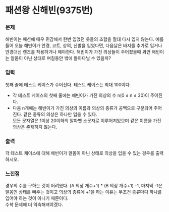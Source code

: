 # 패션왕 신해빈(9375번)  

### 문제  
해빈이는 패션에 매우 민감해서 한번 입었던 옷들의 조합을 절대 다시 입지 않는다. 예를 들어 오늘 해빈이가 안경, 코트, 상의, 신발을 입었다면, 다음날은 바지를 추가로 입거나 안경대신 렌즈를 착용하거나 해야한다. 해빈이가 가진 의상들이 주어졌을때 과연 해빈이는 알몸이 아닌 상태로 며칠동안 밖에 돌아다닐 수 있을까?  

### 입력  
첫째 줄에 테스트 케이스가 주어진다. 테스트 케이스는 최대 100이다.  

* 각 테스트 케이스의 첫째 줄에는 해빈이가 가진 의상의 수 n(0 ≤ n ≤ 30)이 주어진다.  
* 다음 n개에는 해빈이가 가진 의상의 이름과 의상의 종류가 공백으로 구분되어 주어진다. 같은 종류의 의상은 하나만 입을 수 있다.  
모든 문자열은 1이상 20이하의 알파벳 소문자로 이루어져있으며 같은 이름을 가진 의상은 존재하지 않는다.  

### 출력  
각 테스트 케이스에 대해 해빈이가 알몸이 아닌 상태로 의상을 입을 수 있는 경우를 출력하시오.  

### 느낀점  
경우의 수를 구하는 것이 어려웠다. (A 의상 개수+1) * (B 의상 개수+1) -1, 마지막 -1은 알몸인 상태를 빼주는 것이고 의상의 종류에 +1을 하는 이유는 무조건 종류마다 하나를 입어야 하는 것이 아니기 때문이다.   
수학 문제에 더 익숙해져야겠다.  
